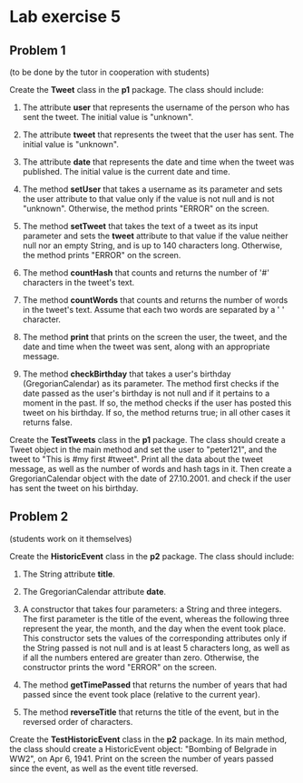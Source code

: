 # Lab exercise 5

## Problem 1
(to be done by the tutor in cooperation with students)

Create the **Tweet** class in the **p1** package. The class should include:

1. The attribute **user** that represents the username of the person who has sent the tweet. The initial value is "unknown". 

2. The attribute **tweet** that represents the tweet that the user has sent. The initial value is "unknown".

3. The attribute **date** that represents the date and time when the tweet was published. The initial value is the current date and time. 

4. The method **setUser** that takes a username as its parameter and sets the user attribute to that value only if the value is not null and is not "unknown". Otherwise, the method prints "ERROR" on the screen. 

5. The method **setTweet** that takes the text of a tweet as its input parameter and sets the **tweet** attribute to that value if the value neither null nor an empty String, and is up to 140 characters long. Otherwise, the method prints "ERROR" on the screen. 

6. The method **countHash** that counts and returns the number of '#' characters in the tweet's text. 

7. The method **countWords** that counts and returns the number of words in the tweet's text. Assume that each two words are separated by a ' ' character. 

8. The method **print** that prints on the screen the user, the tweet, and the date and time when the tweet was sent, along with an appropriate message. 

9. The method **checkBirthday** that takes a user's birthday (GregorianCalendar) as its parameter. The method first checks if the date passed as the user's birthday is not null and if it pertains to a moment in the past. If so, the method checks if the user has posted this tweet on his birthday. If so, the method returns true; in all other cases it returns false. 

Create the **TestTweets** class in the **p1** package. The class should create a Tweet object in the main method and set the user to "peter121", and the tweet to "This is #my first #tweet". Print all the data about the tweet message, as well as the number of words and hash tags in it. Then create a GregorianCalendar object with the date of 27.10.2001. and check if the user has sent the tweet on his birthday. 


## Problem 2
(students work on it themselves)

Create the **HistoricEvent** class in the **p2** package. The class should include:

1. The String attribute **title**.

2. The GregorianCalendar attribute **date**.

3. A constructor that takes four parameters: a String and three integers. The first parameter is the title of the event, whereas the following three represent the year, the month, and the day when the event took place. This constructor sets the values of the corresponding attributes only if the String passed is not null and is at least 5 characters long, as well as if all the numbers entered are greater than zero. Otherwise, the constructor prints the word "ERROR" on the screen.

4. The method **getTimePassed** that returns the number of years that had passed since the event took place (relative to the current year).

5. The method **reverseTitle** that returns the title of the event, but in the reversed order of characters.

Create the **TestHistoricEvent** class in the **p2** package. In its main method, the class should create a HistoricEvent object: "Bombing of Belgrade in WW2", on Apr 6, 1941. Print on the screen the number of years passed since the event, as well as the event title reversed.

